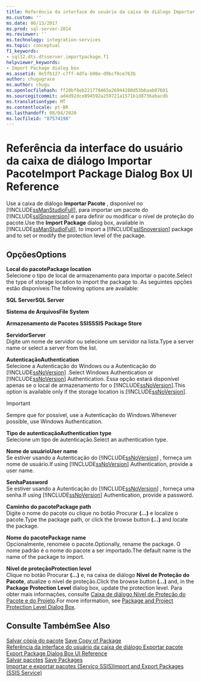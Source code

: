 ```yaml
---
title: Referência da interface do usuário da caixa de diálogo Importar pacote | Microsoft Docs
ms.custom: ''
ms.date: 06/13/2017
ms.prod: sql-server-2014
ms.reviewer: ''
ms.technology: integration-services
ms.topic: conceptual
f1_keywords:
- sql12.dts.dtsserver.importpackage.f1
helpviewer_keywords:
- Import Package dialog box
ms.assetid: 0e5fb127-c7ff-4dfa-b90e-d9bcf0ce763b
author: chugugrace
ms.author: chugu
ms.openlocfilehash: ff20bf8eb221778465a26944280d53b6aab07601
ms.sourcegitcommit: ad4d92dce894592a259721a1571b1d8736abacdb
ms.translationtype: MT
ms.contentlocale: pt-BR
ms.lasthandoff: 08/04/2020
ms.locfileid: "87574198"
---
```

# <a name="import-package-dialog-box-ui-reference"></a><span data-ttu-id="bf5ae-102">Referência da interface do usuário da caixa de diálogo Importar Pacote</span><span class="sxs-lookup"><span data-stu-id="bf5ae-102">Import Package Dialog Box UI Reference</span></span>
  <span data-ttu-id="bf5ae-103">Use a caixa de diálogo **Importar Pacote** , disponível no [!INCLUDE[ssManStudioFull](../includes/ssmanstudiofull-md.md)], para importar um pacote do [!INCLUDE[ssISnoversion](../includes/ssisnoversion-md.md)] e para definir ou modificar o nível de proteção do pacote.</span><span class="sxs-lookup"><span data-stu-id="bf5ae-103">Use the **Import Package** dialog box, available in [!INCLUDE[ssManStudioFull](../includes/ssmanstudiofull-md.md)], to import a [!INCLUDE[ssISnoversion](../includes/ssisnoversion-md.md)] package and to set or modify the protection level of the package.</span></span>  
  
## <a name="options"></a><span data-ttu-id="bf5ae-104">Opções</span><span class="sxs-lookup"><span data-stu-id="bf5ae-104">Options</span></span>  
 <span data-ttu-id="bf5ae-105">**Local do pacote**</span><span class="sxs-lookup"><span data-stu-id="bf5ae-105">**Package location**</span></span>  
 <span data-ttu-id="bf5ae-106">Selecione o tipo de local de armazenamento para importar o pacote.</span><span class="sxs-lookup"><span data-stu-id="bf5ae-106">Select the type of storage location to import the package to.</span></span> <span data-ttu-id="bf5ae-107">As seguintes opções estão disponíveis:</span><span class="sxs-lookup"><span data-stu-id="bf5ae-107">The following options are available:</span></span>  
  
 <span data-ttu-id="bf5ae-108">**SQL Server**</span><span class="sxs-lookup"><span data-stu-id="bf5ae-108">**SQL Server**</span></span>  
  
 <span data-ttu-id="bf5ae-109">**Sistema de Arquivos**</span><span class="sxs-lookup"><span data-stu-id="bf5ae-109">**File System**</span></span>  
  
 <span data-ttu-id="bf5ae-110">**Armazenamento de Pacotes SSIS**</span><span class="sxs-lookup"><span data-stu-id="bf5ae-110">**SSIS Package Store**</span></span>  
  
 <span data-ttu-id="bf5ae-111">**Servidor**</span><span class="sxs-lookup"><span data-stu-id="bf5ae-111">**Server**</span></span>  
 <span data-ttu-id="bf5ae-112">Digite um nome de servidor ou selecione um servidor na lista.</span><span class="sxs-lookup"><span data-stu-id="bf5ae-112">Type a server name or select a server from the list.</span></span>  
  
 <span data-ttu-id="bf5ae-113">**Autenticação**</span><span class="sxs-lookup"><span data-stu-id="bf5ae-113">**Authentication**</span></span>  
 <span data-ttu-id="bf5ae-114">Selecione a Autenticação do Windows ou a Autenticação do [!INCLUDE[ssNoVersion](../includes/ssnoversion-md.md)] .</span><span class="sxs-lookup"><span data-stu-id="bf5ae-114">Select Windows Authentication or [!INCLUDE[ssNoVersion](../includes/ssnoversion-md.md)] Authentication.</span></span> <span data-ttu-id="bf5ae-115">Essa opção estará disponível apenas se o local de armazenamento for o [!INCLUDE[ssNoVersion](../includes/ssnoversion-md.md)].</span><span class="sxs-lookup"><span data-stu-id="bf5ae-115">This option is available only if the storage location is [!INCLUDE[ssNoVersion](../includes/ssnoversion-md.md)].</span></span>  
  
> [!IMPORTANT]  
>  <span data-ttu-id="bf5ae-116">Sempre que for possível, use a Autenticação do Windows.</span><span class="sxs-lookup"><span data-stu-id="bf5ae-116">Whenever possible, use Windows Authentication.</span></span>  
  
 <span data-ttu-id="bf5ae-117">**Tipo de autenticação**</span><span class="sxs-lookup"><span data-stu-id="bf5ae-117">**Authentication type**</span></span>  
 <span data-ttu-id="bf5ae-118">Selecione um tipo de autenticação.</span><span class="sxs-lookup"><span data-stu-id="bf5ae-118">Select an authentication type.</span></span>  
  
 <span data-ttu-id="bf5ae-119">**Nome de usuário**</span><span class="sxs-lookup"><span data-stu-id="bf5ae-119">**User name**</span></span>  
 <span data-ttu-id="bf5ae-120">Se estiver usando a Autenticação do [!INCLUDE[ssNoVersion](../includes/ssnoversion-md.md)] , forneça um nome de usuário.</span><span class="sxs-lookup"><span data-stu-id="bf5ae-120">If using [!INCLUDE[ssNoVersion](../includes/ssnoversion-md.md)] Authentication, provide a user name.</span></span>  
  
 <span data-ttu-id="bf5ae-121">**Senha**</span><span class="sxs-lookup"><span data-stu-id="bf5ae-121">**Password**</span></span>  
 <span data-ttu-id="bf5ae-122">Se estiver usando a Autenticação do [!INCLUDE[ssNoVersion](../includes/ssnoversion-md.md)] , forneça uma senha.</span><span class="sxs-lookup"><span data-stu-id="bf5ae-122">If using [!INCLUDE[ssNoVersion](../includes/ssnoversion-md.md)] Authentication, provide a password.</span></span>  
  
 <span data-ttu-id="bf5ae-123">**Caminho do pacote**</span><span class="sxs-lookup"><span data-stu-id="bf5ae-123">**Package path**</span></span>  
 <span data-ttu-id="bf5ae-124">Digite o nome do pacote ou clique no botão Procurar **(…)** e localize o pacote.</span><span class="sxs-lookup"><span data-stu-id="bf5ae-124">Type the package path, or click the browse button **(...)** and locate the package.</span></span>  
  
 <span data-ttu-id="bf5ae-125">**Nome do pacote**</span><span class="sxs-lookup"><span data-stu-id="bf5ae-125">**Package name**</span></span>  
 <span data-ttu-id="bf5ae-126">Opcionalmente, renomeie o pacote.</span><span class="sxs-lookup"><span data-stu-id="bf5ae-126">Optionally, rename the package.</span></span> <span data-ttu-id="bf5ae-127">O nome padrão é o nome do pacote a ser importado.</span><span class="sxs-lookup"><span data-stu-id="bf5ae-127">The default name is the name of the package to import.</span></span>  
  
 <span data-ttu-id="bf5ae-128">**Nível de proteção**</span><span class="sxs-lookup"><span data-stu-id="bf5ae-128">**Protection level**</span></span>  
 <span data-ttu-id="bf5ae-129">Clique no botão Procurar **(…)** e, na caixa de diálogo **Nível de Proteção do Pacote**, atualize o nível de proteção.</span><span class="sxs-lookup"><span data-stu-id="bf5ae-129">Click the browse button **(...)** and, in the **Package Protection Level** dialog box, update the protection level.</span></span> <span data-ttu-id="bf5ae-130">Para obter mais informações, consulte [Caixa de diálogo Nível de Proteção do Pacote e do Projeto](../../2014/integration-services/package-and-project-protection-level-dialog-box.md).</span><span class="sxs-lookup"><span data-stu-id="bf5ae-130">For more information, see [Package and Project Protection Level Dialog Box](../../2014/integration-services/package-and-project-protection-level-dialog-box.md).</span></span>  
  
## <a name="see-also"></a><span data-ttu-id="bf5ae-131">Consulte Também</span><span class="sxs-lookup"><span data-stu-id="bf5ae-131">See Also</span></span>  
 <span data-ttu-id="bf5ae-132">[Salvar cópia do pacote](../../2014/integration-services/save-copy-of-package.md) </span><span class="sxs-lookup"><span data-stu-id="bf5ae-132">[Save Copy of Package](../../2014/integration-services/save-copy-of-package.md) </span></span>  
 <span data-ttu-id="bf5ae-133">[Referência da interface do usuário da caixa de diálogo Exportar pacote](../../2014/integration-services/export-package-dialog-box-ui-reference.md) </span><span class="sxs-lookup"><span data-stu-id="bf5ae-133">[Export Package Dialog Box UI Reference](../../2014/integration-services/export-package-dialog-box-ui-reference.md) </span></span>  
 <span data-ttu-id="bf5ae-134">[Salvar pacotes](save-packages.md) </span><span class="sxs-lookup"><span data-stu-id="bf5ae-134">[Save Packages](save-packages.md) </span></span>  
 [<span data-ttu-id="bf5ae-135">Importar e exportar pacotes &#40;Serviço SSIS&#41;</span><span class="sxs-lookup"><span data-stu-id="bf5ae-135">Import and Export Packages &#40;SSIS Service&#41;</span></span>](../../2014/integration-services/import-and-export-packages-ssis-service.md)  
  
  
